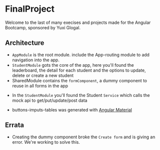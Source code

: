 # FinalProject

Welcome to the last of many execises and projects made for the Angular Bootcamp, sponsored by Yuxi Glogal.


## Architecture

* `AppModule` is the root module. include the App-routing module to add navigation into the app.
* `StudentModule` gots the core of the app, here you'll found the leaderboard, the detail for each student
        and the options to update, delete or create a new student
* SharedModule contains the `formComponent`, a dummy component to reuse in all forms in the app

- In the `StudentModule` you'll found the Student `Service` which calls the mock api to get/put/update/post data


- buttons-imputs-tables was generated with [Angular Material](https://material.angular.io/)

## Errata

* Creating the dummy component broke the `Create form` and is giving an error. We're working to solve this.

